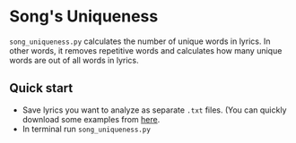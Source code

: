 # Song's Uniqueness 
`song_uniqueness.py` calculates the number of unique words in lyrics. In other words, it removes repetitive words and calculates how many unique words are out of all words in lyrics.

## Quick start
* Save lyrics you want to analyze as separate `.txt` files. (You can quickly download some examples from [here](https://drive.google.com/open?id=1MPwAwUWjebP5F7LJu1fvlOxytfp5LRxq).
* In terminal run `song_uniqueness.py`
